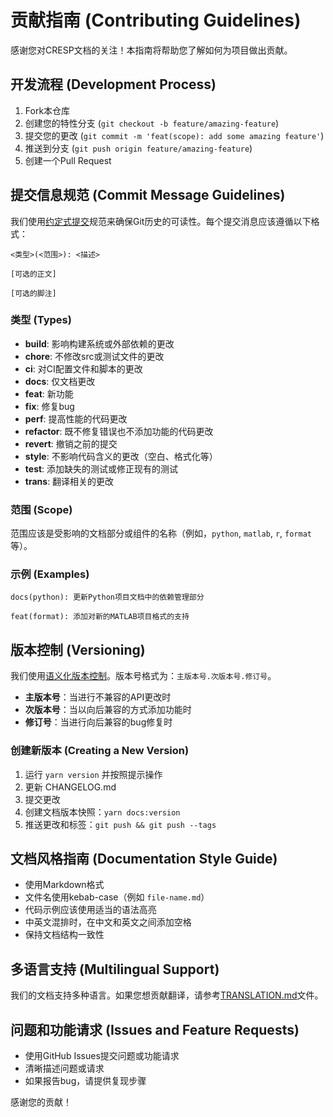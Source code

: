 # 贡献指南 (Contributing Guidelines)

感谢您对CRESP文档的关注！本指南将帮助您了解如何为项目做出贡献。

## 开发流程 (Development Process)

1. Fork本仓库
2. 创建您的特性分支 (`git checkout -b feature/amazing-feature`)
3. 提交您的更改 (`git commit -m 'feat(scope): add some amazing feature'`)
4. 推送到分支 (`git push origin feature/amazing-feature`)
5. 创建一个Pull Request

## 提交信息规范 (Commit Message Guidelines)

我们使用[约定式提交](https://www.conventionalcommits.org/)规范来确保Git历史的可读性。每个提交消息应该遵循以下格式：

```
<类型>(<范围>): <描述>

[可选的正文]

[可选的脚注]
```

### 类型 (Types)

- **build**: 影响构建系统或外部依赖的更改
- **chore**: 不修改src或测试文件的更改
- **ci**: 对CI配置文件和脚本的更改
- **docs**: 仅文档更改
- **feat**: 新功能
- **fix**: 修复bug
- **perf**: 提高性能的代码更改
- **refactor**: 既不修复错误也不添加功能的代码更改
- **revert**: 撤销之前的提交
- **style**: 不影响代码含义的更改（空白、格式化等）
- **test**: 添加缺失的测试或修正现有的测试
- **trans**: 翻译相关的更改

### 范围 (Scope)

范围应该是受影响的文档部分或组件的名称（例如，`python`, `matlab`, `r`, `format`等）。

### 示例 (Examples)

```
docs(python): 更新Python项目文档中的依赖管理部分
```

```
feat(format): 添加对新的MATLAB项目格式的支持
```

## 版本控制 (Versioning)

我们使用[语义化版本控制](https://semver.org/)。版本号格式为：`主版本号.次版本号.修订号`。

- **主版本号**：当进行不兼容的API更改时
- **次版本号**：当以向后兼容的方式添加功能时
- **修订号**：当进行向后兼容的bug修复时

### 创建新版本 (Creating a New Version)

1. 运行 `yarn version` 并按照提示操作
2. 更新 CHANGELOG.md
3. 提交更改
4. 创建文档版本快照：`yarn docs:version`
5. 推送更改和标签：`git push && git push --tags`

## 文档风格指南 (Documentation Style Guide)

- 使用Markdown格式
- 文件名使用kebab-case（例如 `file-name.md`）
- 代码示例应该使用适当的语法高亮
- 中英文混排时，在中文和英文之间添加空格
- 保持文档结构一致性

## 多语言支持 (Multilingual Support)

我们的文档支持多种语言。如果您想贡献翻译，请参考[TRANSLATION.md](TRANSLATION.md)文件。

## 问题和功能请求 (Issues and Feature Requests)

- 使用GitHub Issues提交问题或功能请求
- 清晰描述问题或请求
- 如果报告bug，请提供复现步骤

感谢您的贡献！ 
